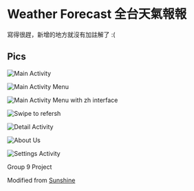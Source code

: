 # Weather Forecast 全台天氣報報

寫得很趕，新增的地方就沒有加註解了 :(

## Pics

![Main Activity](./assets/1529141813759.jpg)

![Main Activity Menu](./assets/1529141886816.jpg)

![Main Activity Menu with zh interface](./assets/1529141939259.jpg)

![Swipe to refersh](.\assets\ezgif-4-7eb82f3b58.gif)

![Detail Activity](./assets/1528917779305.jpg)

![About Us](./assets/1528917646390.jpg)


![Settings Activity](./assets/1528916802352.jpg)

Group 9 Project



Modified from [Sunshine](https://github.com/udacity/ud851-Sunshine/tree/student/S12.04-Solution-ResourceQualifiers)